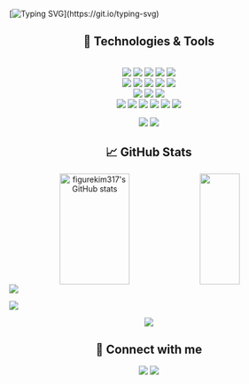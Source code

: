 [![Typing SVG](https://readme-typing-svg.demolab.com?font=Alkatra&weight=500&size=45&duration=3000&pause=3&color=6994CDEE&center=true&multiline=true&width=1000&height=120&lines=Hi+there!+I'm+Jongwan.;Nice+to+meet+you!)](https://git.io/typing-svg)

<div align="center">
  <h2>🔧 Technologies & Tools</h2>
</div>

<div align="center"> 
  <br/>

<img src="https://img.shields.io/badge/Python-3776AB?style=for-the-badge&logo=Python&logoColor=white">
<img src="https://img.shields.io/badge/C-00599C?style=for-the-badge&logo=C&logoColor=white">
<img src="https://img.shields.io/badge/C++-00599C?style=for-the-badge&logo=C%2B%2B&logoColor=white"> 
<img src="https://img.shields.io/badge/JAVA-007396?style=for-the-badge&logo=Java&logoColor=white"> 
<img src="https://img.shields.io/badge/JavaScript-F7DF1E?style=for-the-badge&logo=JavaScript&logoColor=white"> <br>

<img src="https://img.shields.io/badge/ROS-22314E?style=for-the-badge&logo=ros&logoColor=white">
<img src="https://img.shields.io/badge/ROS2-22314E?style=for-the-badge&logo=ros&logoColor=white">
<img src="https://img.shields.io/badge/OpenCV-5C3EE8?style=for-the-badge&logo=OpenCV&logoColor=white"> 
<img src="https://img.shields.io/badge/gstreamer-33AADD?style=for-the-badge&logo=gstreamer&logoColor=white">
<img src="https://img.shields.io/badge/deepstream-2F3134?style=for-the-badge&logo=nvidia&logoColor=white"> <br>
  
<img src="https://img.shields.io/badge/VS_Code-007ACC?style=for-the-badge&logo=VisualStudioCode&logoColor=white">
<img src="https://img.shields.io/badge/PyCharm-000000?style=for-the-badge&logo=PyCharm&logoColor=white">
<img src="https://img.shields.io/badge/Google_Coral-4285F4?style=for-the-badge&logo=Google&logoColor=white"> <br>

 <img src="https://img.shields.io/badge/aws-232F3E?style=for-the-badge&logo=Amazon aws&logoColor=white">
<img src="https://img.shields.io/badge/github-181717?style=for-the-badge&logo=github&logoColor=white">
<img src="https://img.shields.io/badge/git-F05032?style=for-the-badge&logo=git&logoColor=white">
<img src="https://img.shields.io/badge/Jira-0052CC?style=for-the-badge&logo=jira&logoColor=white">
<img src="https://img.shields.io/badge/Confluence-172B4D?style=for-the-badge&logo=confluence&logoColor=white">
<img src="https://img.shields.io/badge/Notion-000000?style=for-the-badge&logo=notion&logoColor=white">
   <br/>

![](https://img.shields.io/badge/OS-Linux-informational?style=flat&logo=linux&logoColor=white&color=2bbc8a)
![](https://img.shields.io/badge/OS-Windows-informational?style=flat&logo=windows&logoColor=white&color=2bbc8a) 

</div>
 
 
<div align="center">
  <h2> &#x1f4c8; GitHub Stats</h2>
</div>

<div align="center">
  <img align="center" src="https://github-readme-stats.vercel.app/api?username=figurekim317&show_icons=true&theme=tokyonight&bg_color=ffffff00" alt="figurekim317's GitHub stats" height="200" width="50%" />
  <img align="center" src="https://github-readme-stats.vercel.app/api/top-langs/?username=figurekim317&layout=compact&bg_color=ffffff00" height="200" width="38%" />
</div>

 <a href="https://github.com/figurekim317">
    <img align="center" src="https://github-readme-activity-graph.cyclic.app/graph?username=figurekim317&theme=light&height=400&width=400&bg_color=white&title_color=2f80ed&color=2f80ed&line=2f80ed&point=1074b8&custom_title=figurekim317's%20Contribution%20Graph&area=true&hide_border=true&font_color=2f80ed&font_weight=bold" />
  </a>
</div>


![](./profile-3d-contrib/profile-gitblock.svg)

<!--
profile-3d-contrib/profile-green-animate.svg
profile-3d-contrib/profile-green.svg
profile-3d-contrib/profile-season-animate.svg
profile-3d-contrib/profile-season.svg
profile-3d-contrib/profile-south-season-animate.svg
profile-3d-contrib/profile-south-season.svg
profile-3d-contrib/profile-night-view.svg
profile-3d-contrib/profile-night-green.svg
profile-3d-contrib/profile-night-rainbow.svg
profile-3d-contrib/profile-gitblock.svg
-->





<div align="center">
  <a href="https://solved.ac/ggusg0317">
    <img src="http://mazassumnida.wtf/api/v2/generate_badge?boj=ggusg0317" />
  </a>
</div>


<div align="center">
  <h2> 🤝 Connect with me</h2>
</div>

<div align="center">
  <a href="https://www.linkedin.com/in/jongwan-kim-019712251/"><img src="https://img.shields.io/badge/LinkedIn--_.svg?style=social&logo=linkedin"/></a>
  <a href="https://github.com/figurekim317"><img src="https://img.shields.io/badge/GitHub--_.svg?style=social&logo=github"/></a>
</div>


